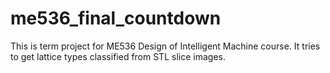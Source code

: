 # me536_final_countdown
This is term project for ME536 Design of Intelligent Machine course. It tries to get lattice types classified from STL slice images.
